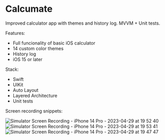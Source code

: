 # Calcumate
Improved calculator app with themes and history log. MVVM + Unit tests.

Features:
- Full funcionality of basic iOS calculator
- 14 custom color themes
- History log
- iOS 15 or later

Stack:
- Swift
- UIKit
- Auto Layout
- Layered Architecture
- Unit tests

Screen recording snippets:

![Simulator Screen Recording - iPhone 14 Pro - 2023-04-29 at 19 52 40](https://user-images.githubusercontent.com/105853157/235314944-c170fcba-dc36-4611-b4e8-701515afa3ba.gif)
![Simulator Screen Recording - iPhone 14 Pro - 2023-04-29 at 19 53 41](https://user-images.githubusercontent.com/105853157/235314947-c6f44e7b-8a89-4e9c-b18f-9e2ba93066b7.gif)
![Simulator Screen Recording - iPhone 14 Pro - 2023-04-29 at 19 47 47](https://user-images.githubusercontent.com/105853157/235314949-dc02b242-fe3d-49ab-af88-8d06a0f15f2a.gif)
